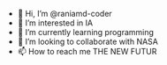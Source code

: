 - 👋 Hi, I’m @raniamd-coder
- 👀 I’m interested in IA
- 🌱 I’m currently learning programming
- 💞️ I’m looking to collaborate with NASA
- 📫 How to reach me THE NEW FUTUR

<!---
raniamd-coder/raniamd-coder is a ✨ special ✨ repository because its `README.md` (this file) appears on your GitHub profile.
You can click the Preview link to take a look at your changes.
--->
